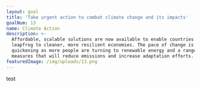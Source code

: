 ```yaml
---
layout: goal
title: 'Take urgent action to combat climate change and its impacts'
goalNum: 13
name: Climate Action
description: >-
  Affordable, scalable solutions are now available to enable countries to
  leapfrog to cleaner, more resilient economies. The pace of change is
  quickening as more people are turning to renewable energy and a range of other
  measures that will reduce emissions and increase adaptation efforts.
featuredImage: /img/uploads/13.png
---
```

test
